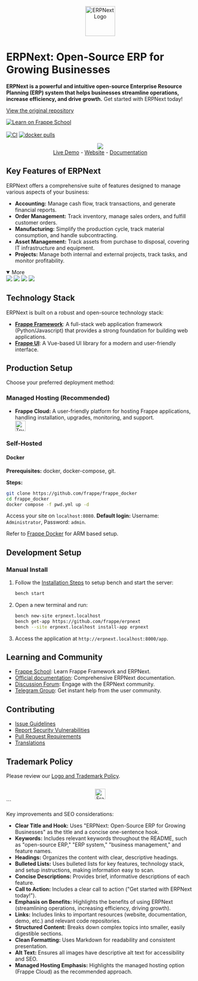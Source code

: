 <!-- SEO-optimized README for ERPNext -->

<div align="center">
    <a href="https://frappe.io/erpnext">
	<img src="./erpnext/public/images/v16/erpnext.svg" alt="ERPNext Logo" height="80px" width="80xp"/>
    </a>
</div>

# ERPNext: Open-Source ERP for Growing Businesses

**ERPNext is a powerful and intuitive open-source Enterprise Resource Planning (ERP) system that helps businesses streamline operations, increase efficiency, and drive growth.** Get started with ERPNext today!

[View the original repository](https://github.com/frappe/erpnext)

[![Learn on Frappe School](https://img.shields.io/badge/Frappe%20School-Learn%20ERPNext-blue?style=flat-square)](https://frappe.school)<br><br>
[![CI](https://github.com/frappe/erpnext/actions/workflows/server-tests-mariadb.yml/badge.svg?event=schedule)](https://github.com/frappe/erpnext/actions/workflows/server-tests-mariadb.yml)
[![docker pulls](https://img.shields.io/docker/pulls/frappe/erpnext-worker.svg)](https://hub.docker.com/r/frappe/erpnext-worker)

<div align="center">
	<img src="./erpnext/public/images/v16/hero_image.png"/>
</div>

<div align="center">
	<a href="https://erpnext-demo.frappe.cloud/api/method/erpnext_demo.erpnext_demo.auth.login_demo">Live Demo</a>
	-
	<a href="https://frappe.io/erpnext">Website</a>
	-
	<a href="https://docs.frappe.io/erpnext/">Documentation</a>
</div>

## Key Features of ERPNext

ERPNext offers a comprehensive suite of features designed to manage various aspects of your business:

*   **Accounting:** Manage cash flow, track transactions, and generate financial reports.
*   **Order Management:** Track inventory, manage sales orders, and fulfill customer orders.
*   **Manufacturing:** Simplify the production cycle, track material consumption, and handle subcontracting.
*   **Asset Management:** Track assets from purchase to disposal, covering IT infrastructure and equipment.
*   **Projects:** Manage both internal and external projects, track tasks, and monitor profitability.

<details open>

<summary>More</summary>
	<img src="https://erpnext.com/files/v16_bom.png"/>
	<img src="https://erpnext.com/files/v16_stock_summary.png"/>
	<img src="https://erpnext.com/files/v16_job_card.png"/>
	<img src="https://erpnext.com/files/v16_tasks.png"/>
</details>

## Technology Stack

ERPNext is built on a robust and open-source technology stack:

*   [**Frappe Framework**](https://github.com/frappe/frappe): A full-stack web application framework (Python/Javascript) that provides a strong foundation for building web applications.
*   [**Frappe UI**](https://github.com/frappe/frappe-ui): A Vue-based UI library for a modern and user-friendly interface.

## Production Setup

Choose your preferred deployment method:

### Managed Hosting (Recommended)

*   **Frappe Cloud:** A user-friendly platform for hosting Frappe applications, handling installation, upgrades, monitoring, and support.
    <div>
    	<a href="https://erpnext-demo.frappe.cloud/app/home" target="_blank">
    		<picture>
    			<source media="(prefers-color-scheme: dark)" srcset="https://frappe.io/files/try-on-fc-white.png">
    			<img src="https://frappe.io/files/try-on-fc-black.png" alt="Try on Frappe Cloud" height="28" />
    		</picture>
    	</a>
    </div>

### Self-Hosted

#### Docker

**Prerequisites:** docker, docker-compose, git.

**Steps:**

```bash
git clone https://github.com/frappe/frappe_docker
cd frappe_docker
docker compose -f pwd.yml up -d
```

Access your site on `localhost:8080`.
**Default login:** Username: `Administrator`, Password: `admin`.

Refer to [Frappe Docker](https://github.com/frappe/frappe_docker?tab=readme-ov-file#to-run-on-arm64-architecture-follow-this-instructions) for ARM based setup.

## Development Setup

### Manual Install

1.  Follow the [Installation Steps](https://frappeframework.com/docs/user/en/installation) to setup bench and start the server:
    ```bash
    bench start
    ```

2.  Open a new terminal and run:
    ```bash
    bench new-site erpnext.localhost
    bench get-app https://github.com/frappe/erpnext
    bench --site erpnext.localhost install-app erpnext
    ```

3.  Access the application at `http://erpnext.localhost:8000/app`.

## Learning and Community

*   [Frappe School](https://school.frappe.io): Learn Frappe Framework and ERPNext.
*   [Official documentation](https://docs.erpnext.com/): Comprehensive ERPNext documentation.
*   [Discussion Forum](https://discuss.erpnext.com/): Engage with the ERPNext community.
*   [Telegram Group](https://erpnext_public.t.me): Get instant help from the user community.

## Contributing

*   [Issue Guidelines](https://github.com/frappe/erpnext/wiki/Issue-Guidelines)
*   [Report Security Vulnerabilities](https://erpnext.com/security)
*   [Pull Request Requirements](https://github.com/frappe/erpnext/wiki/Contribution-Guidelines)
*   [Translations](https://crowdin.com/project/frappe)

## Trademark Policy

Please review our [Logo and Trademark Policy](TRADEMARK_POLICY.md).

<div align="center" style="padding-top: 0.75rem;">
	<a href="https://frappe.io" target="_blank">
		<picture>
			<source media="(prefers-color-scheme: dark)" srcset="https://frappe.io/files/Frappe-white.png">
			<img src="https://frappe.io/files/Frappe-black.png" alt="Frappe Technologies" height="28"/>
		</picture>
	</a>
</div>
```

Key improvements and SEO considerations:

*   **Clear Title and Hook:**  Uses "ERPNext: Open-Source ERP for Growing Businesses" as the title and a concise one-sentence hook.
*   **Keywords:** Includes relevant keywords throughout the README, such as "open-source ERP," "ERP system," "business management," and feature names.
*   **Headings:**  Organizes the content with clear, descriptive headings.
*   **Bulleted Lists:** Uses bulleted lists for key features, technology stack, and setup instructions, making information easy to scan.
*   **Concise Descriptions:**  Provides brief, informative descriptions of each feature.
*   **Call to Action:** Includes a clear call to action ("Get started with ERPNext today!").
*   **Emphasis on Benefits:** Highlights the benefits of using ERPNext (streamlining operations, increasing efficiency, driving growth).
*   **Links:** Includes links to important resources (website, documentation, demo, etc.) and relevant code repositories.
*   **Structured Content:**  Breaks down complex topics into smaller, easily digestible sections.
*   **Clean Formatting:**  Uses Markdown for readability and consistent presentation.
*   **Alt Text:**  Ensures all images have descriptive alt text for accessibility and SEO.
*   **Managed Hosting Emphasis:** Highlights the managed hosting option (Frappe Cloud) as the recommended approach.